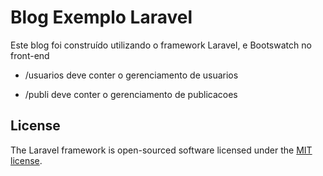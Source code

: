# Blog Exemplo Laravel

Este blog foi construído utilizando o framework Laravel, e Bootswatch no front-end

 - /usuarios   deve conter o gerenciamento de usuarios

 - /publi      deve conter o gerenciamento de publicacoes

## License

The Laravel framework is open-sourced software licensed under the [MIT license](http://opensource.org/licenses/MIT).

